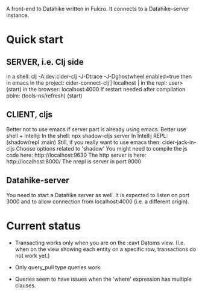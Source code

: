 A front-end to Datahike written in Fulcro.
It connects to a Datahike-server instance.

# Quick start

## SERVER, i.e. Clj side
 in a shell: clj -A:dev:cider-clj -J-Dtrace -J-Dghostwheel.enabled=true
 then in emacs in the project: cider-connect-clj | localhost | <the port it suggests>
 in the repl: user> (start)
 in the browser: localhost:4000
 If restart needed after compilation pblm:
 (tools-ns/refresh)
 (start)

## CLIENT, cljs
 Better not to use emacs if server part is already using emacs. Better use shell + Intellij:
 In the shell: npx shadow-cljs server
 In Intellij REPL: (shadow/repl :main)
 Still, if you really want to use emacs then: cider-jack-in-cljs
 Choose options related to 'shadow'
 You might need to compile the js code here: http://localhost:9630
 The http server is here: http://localhost:8000/
 The nrepl is server in port 9000

## Datahike-server
 You need to start a Datahike server as well. It is expected to listen on port 3000 and to allow connection from localhost:4000 (i.e. a different origin).




# Current status
- Transacting works only when you are on the :eavt Datoms view. (I.e. when on the view showing each entity on a specific row, transactions do not work yet.)

- Only query_pull type queries work.
- Queries seem to have issues when the 'where' expression has multiple clauses.
